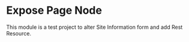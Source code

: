 Expose Page Node
=================

This module is a test project to alter Site Information form and add Rest Resource.

